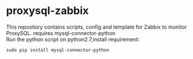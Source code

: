 # proxysql-zabbix

This repository contains scripts, config and template for Zabbix to monitor ProxySQL.
requires mysql-connector-python  
Run the python script on python2.7,install requirement:
```
sudo pip install mysql-connector-python
```


